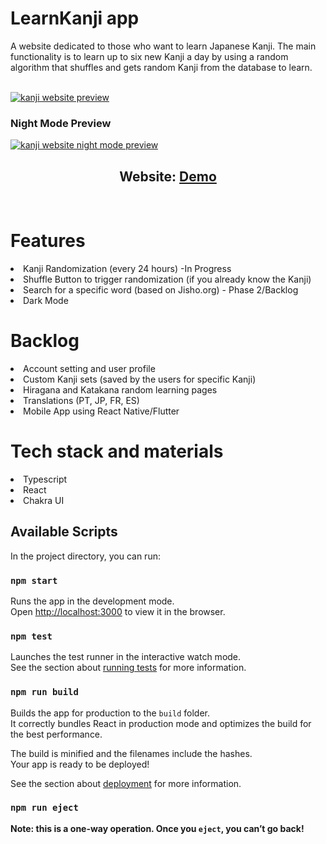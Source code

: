 # LearnKanji app

A website dedicated to those who want to learn Japanese Kanji. The main functionality is to learn up to six new Kanji a day by using a random algorithm that shuffles and gets random Kanji from the database to learn. 

<br/>
<a href="https://kanji-cards.pages.dev/"><img src="https://i.ibb.co/NYkXCwz/learnkanji.png" border="0" alt="kanji website preview"/></a>

<h3>Night Mode Preview</h3>

<a href="https://kanji-cards.pages.dev/"><img src="https://i.ibb.co/N2ZKVht/learnkanji2.png" alt="kanji website night mode preview" border="0"></a>
<h2 align="center">Website: <a href="https://kanji-cards.pages.dev/" target:_blank>Demo</a></h2>
<br/>

# Features
<li> Kanji Randomization (every 24 hours) -In Progress </li>
<li> Shuffle Button to trigger randomization (if you already know the Kanji) </li>
<li> Search for a specific word (based on Jisho.org) - Phase 2/Backlog </li>
<li> Dark Mode </li>

# Backlog

<li> Account setting and user profile </li>
<li> Custom Kanji sets (saved by the users for specific Kanji) </li>
<li> Hiragana and Katakana random learning pages </li>
<li> Translations (PT, JP, FR, ES) </li>
<li> Mobile App using React Native/Flutter </li>

# Tech stack and materials
<li>Typescript</li>
<li>React</li>
<li>Chakra UI</li>
<!-- <li></li> -->


## Available Scripts

In the project directory, you can run:

### `npm start`

Runs the app in the development mode.\
Open [http://localhost:3000](http://localhost:3000) to view it in the browser.


### `npm test`

Launches the test runner in the interactive watch mode.\
See the section about [running tests](https://facebook.github.io/create-react-app/docs/running-tests) for more information.

### `npm run build`

Builds the app for production to the `build` folder.\
It correctly bundles React in production mode and optimizes the build for the best performance.

The build is minified and the filenames include the hashes.\
Your app is ready to be deployed!

See the section about [deployment](https://facebook.github.io/create-react-app/docs/deployment) for more information.

### `npm run eject`

**Note: this is a one-way operation. Once you `eject`, you can’t go back!**

